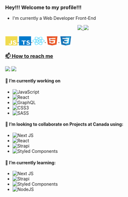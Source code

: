 ### Hey!!! Welcome to my profile!!!

- I'm currently a Web Developer Front-End 

<div align="center">
  <a href="https://github.com/moran-dev">
  <img height="180em" src="https://github-readme-stats.vercel.app/api?username=moran-dev&show_icons=true&theme=dracula&include_all_commits=true&count_private=true"/>
  <img height="180em" src="https://github-readme-stats.vercel.app/api/top-langs/?username=moran-dev&layout=compact&langs_count=7&theme=dracula"/>
</div>
<div style="display: inline_block"><br>
  <img align="center" alt="Js" height="30" width="40" src="https://raw.githubusercontent.com/devicons/devicon/master/icons/javascript/javascript-plain.svg">
  <img align="center" alt="Ts" height="30" width="40" src="https://raw.githubusercontent.com/devicons/devicon/master/icons/typescript/typescript-plain.svg">
  <img align="center" alt="React" height="30" width="40" src="https://raw.githubusercontent.com/devicons/devicon/master/icons/react/react-original.svg">
  <img align="center" alt="HTML" height="30" width="40" src="https://raw.githubusercontent.com/devicons/devicon/master/icons/html5/html5-original.svg">
  <img align="center" alt="CSS" height="30" width="40" src="https://raw.githubusercontent.com/devicons/devicon/master/icons/css3/css3-original.svg">
</div>
  
  ### 📫 How to reach me
  
  <div> 
  <a href = "mailto:vitormoran22@gmail.com"><img src="https://img.shields.io/badge/-Gmail-%23333?style=for-the-badge&logo=gmail&logoColor=white" target="_blank"></a>
  <a href="https://www.linkedin.com/in/vitor-moran" target="_blank"><img src="https://img.shields.io/badge/-LinkedIn-%230077B5?style=for-the-badge&logo=linkedin&logoColor=white" target="_blank"></a> 
  </div>
  
  #### 🔭 I’m currently working on 

  - ![JavaScript](https://img.shields.io/badge/javascript-%23323330.svg?style=for-the-badge&logo=javascript&logoColor=%23F7DF1E)
  - ![React](https://img.shields.io/badge/react-%2320232a.svg?style=for-the-badge&logo=react&logoColor=%2361DAFB)
  - ![GraphQL](https://img.shields.io/badge/-GraphQL-E10098?style=for-the-badge&logo=graphql&logoColor=white)
  - ![CSS3](https://img.shields.io/badge/css3-%231572B6.svg?style=for-the-badge&logo=css3&logoColor=white)
  - ![SASS](https://img.shields.io/badge/SASS-hotpink.svg?style=for-the-badge&logo=SASS&logoColor=white)
  
  
  #### 👯 I’m looking to collaborate on Projects at Canada using:
  
  - ![Next JS](https://img.shields.io/badge/Next-black?style=for-the-badge&logo=next.js&logoColor=white)
  - ![React](https://img.shields.io/badge/react-%2320232a.svg?style=for-the-badge&logo=react&logoColor=%2361DAFB)
  - ![Strapi](https://img.shields.io/badge/strapi-%232E7EEA.svg?style=for-the-badge&logo=strapi&logoColor=white)
  - ![Styled Components](https://img.shields.io/badge/styled--components-DB7093?style=for-the-badge&logo=styled-components&logoColor=white)
  
  #### 🌱 I’m currently learning:
  
  - ![Next JS](https://img.shields.io/badge/Next-black?style=for-the-badge&logo=next.js&logoColor=white)
  - ![Strapi](https://img.shields.io/badge/strapi-%232E7EEA.svg?style=for-the-badge&logo=strapi&logoColor=white)
  - ![Styled Components](https://img.shields.io/badge/styled--components-DB7093?style=for-the-badge&logo=styled-components&logoColor=white)
  - ![NodeJS](https://img.shields.io/badge/node.js-6DA55F?style=for-the-badge&logo=node.js&logoColor=white)
  


<!--
**moran-dev/moran-dev** is a ✨ _special_ ✨ repository because its `README.md` (this file) appears on your GitHub profile.

Here are some ideas to get you started:

- 💬 Ask me about ...
- 😄 Pronouns: ...
- ⚡ Fun fact: ...
-->
